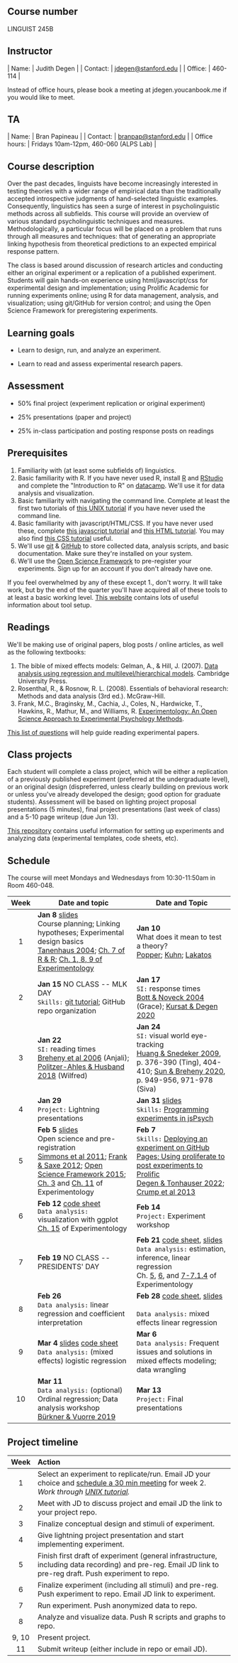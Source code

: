 ## Course number

LINGUIST 245B

## Instructor

| Name:        | Judith Degen           | 
| Contact: | jdegen@stanford.edu  | 
| Office: | 460-114 |

Instead of office hours, please book a meeting at jdegen.youcanbook.me if you would like to meet.

## TA

| Name:        | Bran Papineau           | 
| Contact: | branpap@stanford.edu  | 
| Office hours: | Fridays 10am-12pm, 460-060 (ALPS Lab) | 



## Course description

Over the past decades, linguists have become increasingly interested in testing theories with a wider range of empirical data than the traditionally accepted introspective judgments of hand-selected linguistic examples. Consequently, linguistics has seen a surge of interest in psycholinguistic methods across all subfields. This course will provide an overview of various standard psycholinguistic techniques and measures. Methodologically, a particular focus will be placed on a problem that runs through all measures and techniques: that of generating an appropriate linking hypothesis from theoretical predictions to an expected empirical response pattern. 

The class is based around discussion of research articles and conducting either an original experiment or a replication of a published experiment. Students will gain hands-on experience using html/javascript/css for experimental design and implementation; using Prolific Academic for running experiments online; using R for data management, analysis, and visualization; using git/GitHub for version control; and using the Open Science Framework for preregistering experiments.

## Learning goals

- Learn to design, run, and analyze an experiment.

- Learn to read and assess experimental research papers.

## Assessment

- 50% final project (experiment replication or original experiment)

- 25% presentations (paper and project)

- 25% in-class participation and posting response posts on readings

## Prerequisites

1. Familiarity with (at least some subfields of) linguistics.
2. Basic familiarity with R. If you have never used R, install [R](https://www.r-project.org/) and [RStudio](https://www.rstudio.com/) and complete the "Introduction to R" on [datacamp](https://www.datacamp.com/home). We'll use it for data analysis and visualization.
3. Basic familiarity with navigating the command line. Complete at least the first two tutorials of [this UNIX tutorial](http://www.ee.surrey.ac.uk/Teaching/Unix/) if you have never used the command line.
4. Basic familiarity with javascript/HTML/CSS. If you have never used these, complete [this javascript tutorial](https://www.codecademy.com/learn/introduction-to-javascript) and [this HTML tutorial](https://www.codecademy.com/learn/learn-html). You may also find [this CSS tutorial](https://www.codecademy.com/learn/learn-css) useful.
5. We'll use [git](https://git-scm.com/) & [GitHub](https://github.com/) to store collected data, analysis scripts, and basic documentation. Make sure they're installed on your system.   
6. We'll use the [Open Science Framework](https://osf.io/) to pre-register your experiments. Sign up for an account if you don't already have one.

If you feel overwhelmed by any of these except 1., don't worry. It will take work, but by the end of the quarter you'll have acquired all of these tools to at least a basic working level. [This website](https://sebschu.com/web-based-experiments/) contains lots of useful information about tool setup.

## Readings

We'll be making use of original papers, blog posts / online articles, as well as the following textbooks:
1. The bible of mixed effects models: Gelman, A., & Hill, J. (2007). [Data analysis using regression and multilevel/hierarchical models](https://canvas.stanford.edu/files/12702650/download). Cambridge University Press.
2. Rosenthal, R., & Rosnow, R. L. (2008). Essentials of behavioral research: Methods and data analysis (3rd ed.). McGraw-Hill.
3. Frank, M.C., Braginsky, M., Cachia, J.,  Coles, N., Hardwicke, T., Hawkins, R., Mathur, M., and Williams, R. [Experimentology: An Open Science Approach to Experimental Psychology Methods](https://experimentology.io/).


[This list of questions](https://canvas.stanford.edu/files/12702649/download?download_frd=1) will help guide reading experimental papers.

## Class projects

Each student will complete a class project, which will be either a replication of a previously published experiment (preferred at the undergraduate level), or an original design (dispreferred, unless clearly building on previous work or unless you've already developed the design; good option for graduate students). Assessment will be based on  lighting project proposal presentations (5 minutes), final project presentations (last week of class) and a 5-10 page writeup (due Jun 13). 

[This repository](https://github.com/thegricean/LINGUIST245B) contains useful information for setting up experiments and analyzing data (experimental templates, code sheets, etc). 

## Schedule

The course will meet Mondays and Wednesdays from 10:30-11:50am in Room 460-048.


| Week | Date and topic    |  Date and Topic   |
|:----:| ---------------------- | ---------------------- |
| 1 | **Jan 8** [slides](slides/1_overview.pdf) <br /> Course planning; Linking hypotheses; Experimental design basics <br /> [Tanenhaus 2004](https://canvas.stanford.edu/files/12702648/download?download_frd=1); [Ch. 7 of R & R](https://canvas.stanford.edu/files/12702657/download?download_frd=1); [Ch. 1, 8, 9 of Experimentology](https://experimentology.io/) | **Jan 10**  <br /> What does it mean to test a theory? <br /> [Popper](https://plato.stanford.edu/entries/popper/#GroHumKno); [Kuhn](https://plato.stanford.edu/entries/thomas-kuhn/#3); [Lakatos](https://en.wikipedia.org/wiki/Imre_Lakatos#Research_programmes)|
| 2 | **Jan 15** NO CLASS -- MLK DAY <br /> `Skills:` [git tutorial](https://sebschu.github.io/web-based-experiments/tutorials/git/); GitHub repo organization |  **Jan 17** <br /> `SI:` response times  <br />  [Bott & Noveck 2004](https://canvas.stanford.edu/files/12702646/download?download_frd=1) (Grace); [Kursat & Degen 2020](https://canvas.stanford.edu/files/12702668/download?download_frd=1) |
| 3 | **Jan 22** <br /> `SI:` reading times <br />  [Breheny et al 2006](https://canvas.stanford.edu/files/12702666/download?download_frd=1) (Anjali); [Politzer-Ahles & Husband 2018](https://canvas.stanford.edu/files/12702669/download?download_frd=1) (Wilfred) | **Jan 24** <br /> `SI:` visual world eye-tracking <br />  [Huang & Snedeker 2009](https://canvas.stanford.edu/files/12702665/download?download_frd=1), p. 376-390 (Ting), 404-410; [Sun & Breheny 2020](https://canvas.stanford.edu/files/12702667/download?download_frd=1), p. 949-956, 971-978 (Siva) |
| 4 | **Jan 29**  <br />  `Project:` Lightning presentations    | **Jan 31** [slides](slides/2_webbased_experiments.pdf) <br />  `Skills:` [Programming experiments in jsPsych](https://sebschu.github.io/web-based-experiments/tutorials/jsPsych/)   |
| 5 | **Feb 5**  [slides](slides/3_preregistration_open_science.pdf) <br /> Open science and pre-registration   <br /> [Simmons et al 2011](https://canvas.stanford.edu/files/12702652/download?download_frd=1); [Frank & Saxe 2012](https://journals.sagepub.com/doi/full/10.1177/1745691612460686); [Open Science Framework 2015](https://canvas.stanford.edu/files/12702651/download?download_frd=1); [Ch. 3](https://experimentology.io/003-replication.html) and [Ch. 11](https://experimentology.io/011-prereg.html) of Experimentology | **Feb 7** <br /> `Skills:` [Deploying an experiment on GitHub Pages; Using proliferate to post experiments to Prolific](https://sebschu.com/web-based-experiments/tutorials/posting/) <br /> [Degen & Tonhauser 2022](https://canvas.stanford.edu/files/12702670/download?download_frd=1); [Crump et al 2013](https://canvas.stanford.edu/files/12702658/download?download_frd=1) |
| 6 | **Feb 12**  [code sheet](code_sheets/4_ggplot.Rmd) <br /> `Data analysis:` visualization with ggplot <br /> [Ch. 15](https://experimentology.io/015-viz.html) of Experimentology  | **Feb 14** <br /> `Project:` Experiment workshop |
| 7 | **Feb 19** NO CLASS -- PRESIDENTS' DAY | **Feb 21** [code sheet](code_sheets/1_linear_regression.R), [slides](slides/4_linear_regression.pdf) <br />  `Data analysis:` estimation, inference, linear regression  <br /> Ch. [5](https://experimentology.io/005-estimation.html), [6](https://experimentology.io/006-inference.html), and [7-7.1.4](https://experimentology.io/007-models.html) of Experimentology|
| 8 | **Feb 26** <br /> `Data analysis:` linear regression and coefficient interpretation | **Feb 28** [code sheet](code_sheets/2_mixed_effects_linear_regression.R), [slides](slides/5_mixed_effects_logistic_regression.pdf) <br /> <br />  `Data analysis:` mixed effects linear regression  |
| 9 | **Mar 4** [slides](slides/5_mixed_effects_logistic_regression.pdf) [code sheet](code_sheets/5_mixed_effects_logistic_regression_withprompts.R) <br /> `Data analysis:` (mixed effects) logistic regression  | **Mar 6** <br /> `Data analysis:` Frequent issues and solutions in mixed effects modeling; data wrangling |
| 10 | **Mar 11**  <br />  `Data analysis:` (optional) Ordinal regression; Data analysis workshop  <br /> [Bürkner & Vuorre 2019](https://journals.sagepub.com/doi/pdf/10.1177/2515245918823199) | **Mar 13**  <br /> `Project:` Final presentations    | 



## Project timeline

| Week | Action |
|:----:|:----|
| 1 | Select an experiment to replicate/run. Email JD your choice and [schedule a 30 min meeting](https://jdegen.youcanbook.me/) for week 2. <br /> *Work through [UNIX tutorial](http://www.ee.surrey.ac.uk/Teaching/Unix/).*  |
| 2 | Meet with JD to discuss project and email JD the link to your project repo. |
| 3 | Finalize conceptual design and stimuli of experiment. |
| 4 | Give lightning project presentation and start implementing experiment. |
| 5 | Finish first draft of experiment (general infrastructure, including data recording) and pre-reg. Email JD link to pre-reg draft. Push experiment to repo. |
| 6 | Finalize experiment (including all stimuli) and pre-reg. Push experiment to repo. Email JD link to experiment. |
| 7 | Run experiment. Push anonymized data to repo. |
| 8 | Analyze and visualize data. Push R scripts and graphs to repo. |
| 9, 10 | Present project. |
| 11 | Submit writeup (either include in repo or email JD). |



<!-- IMPLICATURE 2
huang & snedeker 2009
grodner et al 2010
degen & tanenhaus 2015

breheny et al 2013
 -->

<!-- ALTERNATIVES
fox & katzier focus & implicature
nicole gotzner benz solt -->

